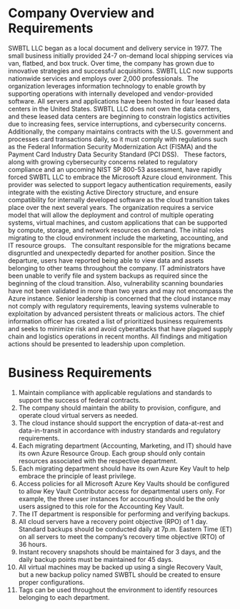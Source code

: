 # Company Overview and Requirements


SWBTL LLC began as a local document and delivery service in 1977. The small business initially provided 24-7 on-demand local shipping services via van, flatbed, and box truck. Over time, the company has grown due to innovative strategies and successful acquisitions. SWBTL LLC now supports nationwide services and employs over 2,000 professionals. 
The organization leverages information technology to enable growth by supporting operations with internally developed and vendor-provided software. All servers and applications have been hosted in four leased data centers in the United States. SWBTL LLC does not own the data centers, and these leased data centers are beginning to constrain logistics activities due to increasing fees, service interruptions, and cybersecurity concerns. Additionally, the company maintains contracts with the U.S. government and processes card transactions daily, so it must comply with regulations such as the Federal Information Security Modernization Act (FISMA) and the Payment Card Industry Data Security Standard (PCI DSS).  
These factors, along with growing cybersecurity concerns related to regulatory compliance and an upcoming NIST SP 800-53 assessment, have rapidly forced SWBTL LLC to embrace the Microsoft Azure cloud environment. This provider was selected to support legacy authentication requirements, easily integrate with the existing Active Directory structure, and ensure compatibility for internally developed software as the cloud transition takes place over the next several years. The organization requires a service model that will allow the deployment and control of multiple operating systems, virtual machines, and custom applications that can be supported by compute, storage, and network resources on demand. The initial roles migrating to the cloud environment include the marketing, accounting, and IT resource groups. 
 The consultant responsible for the migrations became disgruntled and unexpectedly departed for another position. Since the departure, users have reported being able to view data and assets belonging to other teams throughout the company. IT administrators have been unable to verify file and system backups as required since the beginning of the cloud transition. Also, vulnerability scanning boundaries have not been validated in more than two years and may not encompass the Azure instance. 
Senior leadership is concerned that the cloud instance may not comply with regulatory requirements, leaving systems vulnerable to exploitation by advanced persistent threats or malicious actors. The chief information officer has created a list of prioritized business requirements and seeks to minimize risk and avoid cyberattacks that have plagued supply chain and logistics operations in recent months. All findings and mitigation actions should be presented to leadership upon completion.  
 

# Business Requirements 

1. Maintain compliance with applicable regulations and standards to support the success of federal contracts.
2. The company should maintain the ability to provision, configure, and operate cloud virtual servers as needed.
3. The cloud instance should support the encryption of data-at-rest and data-in-transit in accordance with industry standards and regulatory requirements.
4. Each migrating department (Accounting, Marketing, and IT) should have its own Azure Resource Group. Each group should only contain resources associated with the respective department.
5. Each migrating department should have its own Azure Key Vault to help embrace the principle of least privilege.
6. Access policies for all Microsoft Azure Key Vaults should be configured to allow Key Vault Contributor access for departmental users only. For example, the three user instances for accounting should be the only users assigned to this role for the Accounting Key Vault.
7. The IT department is responsible for performing and verifying backups.
8. All cloud servers have a recovery point objective (RPO) of 1 day. Standard backups should be conducted daily at 7p.m. Eastern Time (ET) on all servers to meet the company’s recovery time objective (RTO) of 36 hours.
9. Instant recovery snapshots should be maintained for 3 days, and the daily backup points must be maintained for 45 days.
10. All virtual machines may be backed up using a single Recovery Vault, but a new backup policy named SWBTL should be created to ensure proper configurations.
11. Tags can be used throughout the environment to identify resources belonging to each department. 
